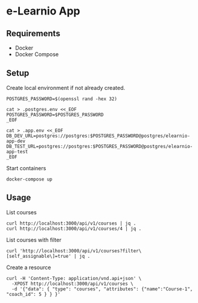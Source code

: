 # e-Learnio App

## Requirements

* Docker
* Docker Compose

## Setup

Create local environment if not already created.

```
POSTGRES_PASSWORD=$(openssl rand -hex 32)

cat > .postgres.env <<_EOF
POSTGRES_PASSWORD=$POSTGRES_PASSWORD
_EOF

cat > .app.env <<_EOF
DB_DEV_URL=postgres://postgres:$POSTGRES_PASSWORD@postgres/elearnio-app-dev
DB_TEST_URL=postgres://postgres:$POSTGRES_PASSWORD@postgres/elearnio-app-test
_EOF
```

Start containers

```
docker-compose up
```

## Usage

List courses

```
curl http://localhost:3000/api/v1/courses | jq .
curl http://localhost:3000/api/v1/courses/4 | jq .
```

List courses with filter

```
curl 'http://localhost:3000/api/v1/courses?filter\[self_assignable\]=true' | jq .
```

Create a resource

```
curl -H 'Content-Type: application/vnd.api+json' \
  -XPOST http://localhost:3000/api/v1/courses \
  -d '{"data": { "type": "courses", "attributes": {"name":"Course-1", "coach_id": 5 } } }'
```
